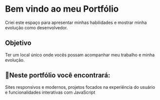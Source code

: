 <h1>Bem vindo ao meu Portfólio</h1>
<p>Criei este espaço para apresentar minhas habilidades e mostrar minha evolução como desenvolvedor.</p>
<h2>Objetivo</h2>
<p>Ter um local único onde vocês possam acompanhar meu trabalho e minha evolução.</p>
<h2>📌Neste portfólio você encontrará:</h2>
<p>Sites responsivos e modernos, projetos focados na experiência do usuário e funcionalidades interativas com JavaScript</p>
<img src="">
